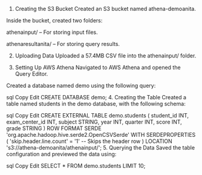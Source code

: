 1. Creating the S3 Bucket
Created an S3 bucket named athena-demoanita.

Inside the bucket, created two folders:

athenainput/ – For storing input files.

athenaresultanita/ – For storing query results.

2. Uploading Data
Uploaded a 57.4MB CSV file into the athenainput/ folder.

3. Setting Up AWS Athena
Navigated to AWS Athena and opened the Query Editor.

Created a database named demo using the following query:

sql
Copy
Edit
CREATE DATABASE demo;
4. Creating the Table
Created a table named students in the demo database, with the following schema:

sql
Copy
Edit
CREATE EXTERNAL TABLE demo.students (
    student_id INT,
    exam_center_id INT,
    subject STRING,
    year INT,
    quarter INT,
    score INT,
    grade STRING
)
ROW FORMAT SERDE 'org.apache.hadoop.hive.serde2.OpenCSVSerde'
WITH SERDEPROPERTIES (
    'skip.header.line.count' = '1'  -- Skips the header row
)
LOCATION 's3://athena-demoanita/athenainput/';
5. Querying the Data
Saved the table configuration and previewed the data using:

sql
Copy
Edit
SELECT * FROM demo.students LIMIT 10;
